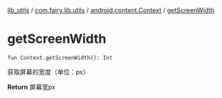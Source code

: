 [lib_utils](../../index.md) / [com.fairy.lib.utils](../index.md) / [android.content.Context](index.md) / [getScreenWidth](./get-screen-width.md)

# getScreenWidth

`fun Context.getScreenWidth(): Int`

获取屏幕的宽度（单位：px）

**Return**
屏幕宽px

